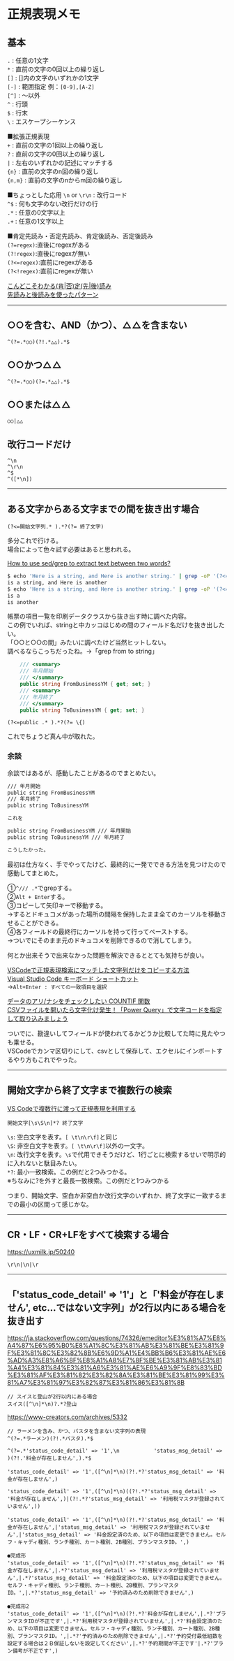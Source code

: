 # 正規表現メモ

## 基本

`.` : 任意の1文字  
`*` : 直前の文字の0回以上の繰り返し  
`[]` : []内の文字のいずれかの1文字  
`[-]` : 範囲指定 例：`[0-9],[A-Z]`  
`[^]` : ～以外  
`^` : 行頭  
`$` : 行末  
`\` : エスケープシーケンス  

■拡張正規表現  
`+` : 直前の文字の1回以上の繰り返し  
`?` : 直前の文字の0回以上の繰り返し  
`|` : 左右のいずれかの記述にマッチする  
`{n}` : 直前の文字のn回の繰り返し  
`{n,m}` : 直前の文字のnからm回の繰り返し  

■ちょっとした応用
`\n` or `\r\n` : 改行コード  
`^$` : 何も文字のない改行だけの行  
`.*` : 任意の0文字以上  
`.+` : 任意の1文字以上  

■肯定先読み・否定先読み、肯定後読み、否定後読み  
`(?=regex)`:直後にregexがある  
`(?!regex)`:直後にregexが無い  
`(?<=regex)`:直前にregexがある  
`(?<!regex)`:直前にregexが無い  

[こんどこそわかる(肯|否)定(先|後)読み](https://qiita.com/tohta/items/2ba7ecde5636b38ef1f6)  
[先読みと後読みを使ったパターン](https://www.javadrive.jp/regex-basic/writing/index2.html)  

---

## ○○を含む、AND（かつ）、△△を含まない

```regexp
^(?=.*○○)(?!.*△△).*$
```

## ○○かつ△△

```regexp
^(?=.*○○)(?=.*△△).*$
```

## ○○または△△

```regexp
○○|△△
```

## 改行コードだけ

```regexp
^\n
^\r\n
^$
^([*\n])
```

---

## ある文字からある文字までの間を抜き出す場合

``` regexp
(?<=開始文字列.* ).*?(?= 終了文字)
```

多分これで行ける。  
場合によって色々試す必要はあると思われる。  

[How to use sed/grep to extract text between two words?](https://stackoverflow.com/questions/13242469/how-to-use-sed-grep-to-extract-text-between-two-words)  

``` bash
$ echo 'Here is a string, and Here is another string.' | grep -oP '(?<=Here).*(?=string)' # Greedy match
is a string, and Here is another 
$ echo 'Here is a string, and Here is another string.' | grep -oP '(?<=Here).*?(?=string)' # Non-greedy match (Notice the '?' after '*' in .*)
is a 
is another 
```

帳票の項目一覧を印刷データクラスから抜き出す時に調べた内容。  
この例でいれば、stringと中カッコはじめの間のフィールド名だけを抜き出したい。  
「○○と○○の間」みたいに調べたけど当然ヒットしない。  
調べるならこっちだったね。→「grep from to string」  

``` C#
    /// <summary>
    /// 年月開始
    /// </summary>
    public string FromBusinessYM { get; set; }
    /// <summary>
    /// 年月終了
    /// </summary>
    public string ToBusinessYM { get; set; }
```

``` regexp
(?<=public .* ).*?(?= \{)
```

これでちょうど真ん中が取れた。  

### 余談

余談ではあるが、感動したことがあるのでまとめたい。  

``` txt
/// 年月開始
public string FromBusinessYM 
/// 年月終了
public string ToBusinessYM 

これを

public string FromBusinessYM /// 年月開始
public string ToBusinessYM /// 年月終了

こうしたかった。
```

最初は仕方なく、手でやってたけど、最終的に一発でできる方法を見つけたので感動してまとめた。  

①`^/// .*`でgrepする。  
②`Alt + Enter`する。  
③コピーして矢印キーで移動する。  
→するとドキュコメがあった場所の間隔を保持したまま全てのカーソルを移動させることができる。  
④各フィールドの最終行にカーソルを持って行ってペーストする。  
→ついでにそのまま元のドキュコメを削除できるので消してしまう。  

何とか出来そうで出来なかった問題を解決できるととても気持ちが良い。  

[VSCodeで正規表現検索にマッチした文字列だけをコピーする方法](https://www.exceedsystem.net/2020/11/21/how-to-copy-regex-search-results-in-vscode/)  
[Visual Studio Code キーボード ショートカット](https://qiita.com/oruponu/items/ae9c720d4522c1606daf)  
→`Alt+Enter : すべての一致項目を選択`  

[データのアリ/ナシをチェックしたい COUNTIF 関数](https://www.crie.co.jp/chokotech/detail/4/)  
[CSVファイルを開いたら文字化け発生！「Power Query」で文字コードを指定して取り込みましょう](https://forest.watch.impress.co.jp/docs/serial/exceltips/1290315.html)  

ついでに、勘違いしてフィールドが使われてるかどうか比較してた時に見たやつも乗せる。  
VSCodeでカンマ区切りにして、csvとして保存して、エクセルにインポートするやり方もこれでやった。  

---

## 開始文字から終了文字まで複数行の検索

[VS Codeで複数行に渡って正規表現を利用する](https://qiita.com/birdwatcher/items/dee34a11619b11e1fe81)  

```regexp
開始文字[\s\S\n]*? 終了文字
```

`\s`: 空白文字を表す。`[ \t\n\r\f]`と同じ  
`\S`: 非空白文字を表す。`[ \t\n\r\f]`以外の一文字。  
`\n`: 改行文字を表す。`\s`で代用できそうだけど、1行ごとに検索するせいで明示的に入れないと駄目みたい。  
`*?`: 最小一致検索。この例だと2つみつかる。  
※ちなみに?を外すと最長一致検索。この例だと1つみつかる  

つまり、開始文字、空白か非空白か改行文字のいずれか、終了文字に一致するまでの最小の区間って感じかな。  

---

## CR・LF・CR+LFをすべて検索する場合

<https://uxmilk.jp/50240>  

```regexp
\r\n|\n|\r
```

---

## 「'status_code_detail' => '1'」と「'料金が存在しません', etc...ではない文字列」が2行以内にある場合を抜き出す

<https://ja.stackoverflow.com/questions/74326/emeditor%E3%81%A7%E8%A4%87%E6%95%B0%E8%A1%8C%E3%81%AB%E3%81%BE%E3%81%9F%E3%81%8C%E3%82%8B%E6%9D%A1%E4%BB%B6%E3%81%AE%E6%AD%A3%E8%A6%8F%E8%A1%A8%E7%8F%BE%E3%81%AB%E3%81%A4%E3%81%84%E3%81%A6%E3%81%AE%E6%A9%9F%E8%83%BD%E3%81%AF%E3%81%82%E3%82%8A%E3%81%BE%E3%81%99%E3%81%A7%E3%81%97%E3%82%87%E3%81%86%E3%81%8B>  

``` regexp
// スイスと登山が2行以内にある場合
スイス([^\n]*\n)?.*?登山
```

<https://www-creators.com/archives/5332>  

``` regexp
// ラーメンを含み、かつ、パスタを含まない文字列の表現
^(?=.*ラーメン)(?!.*パスタ).*$
```

``` regexp
^(?=.*'status_code_detail' => '1',\n           'status_msg_detail' => )(?!.'料金が存在しません',).*$

'status_code_detail' => '1',([^\n]*\n)(?!.*?'status_msg_detail' => '料金が存在しません',)

'status_code_detail' => '1',([^\n]*\n)((?!.*?'status_msg_detail' => '料金が存在しません',)|(?!.*?'status_msg_detail' => '利用税マスタが登録されていません',))

'status_code_detail' => '1',([^\n]*\n)(?!.*?'status_msg_detail' => '料金が存在しません',|'status_msg_detail' => '利用税マスタが登録されていません',|'status_msg_detail' => '料金設定済のため、以下の項目は変更できません。セルフ・キャディ種別、ランチ種別、カート種別、2B種別、プランマスタID。',)

●完成形
'status_code_detail' => '1',([^\n]*\n)(?!.*?'status_msg_detail' => '料金が存在しません',|.*?'status_msg_detail' => '利用税マスタが登録されていません',|.*?'status_msg_detail' => '料金設定済のため、以下の項目は変更できません。セルフ・キャディ種別、ランチ種別、カート種別、2B種別、プランマスタID。',|.*?'status_msg_detail' => '予約済みのため削除できません',)

●完成形2
'status_code_detail' => '1',([^\n]*\n)(?!.*?'料金が存在しません',|.*?'プランマスタIDが不正です',|.*?'利用税マスタが登録されていません',|.*?'料金設定済のため、以下の項目は変更できません。セルフ・キャディ種別、ランチ種別、カート種別、2B種別、プランマスタID。',|.*?'予約済みのため削除できません',|.*?'予約受付最低組数を設定する場合は２Ｂ保証しないを設定してください',|.*?'予約期間が不正です'|.*?'プラン備考が不正です',)
```
